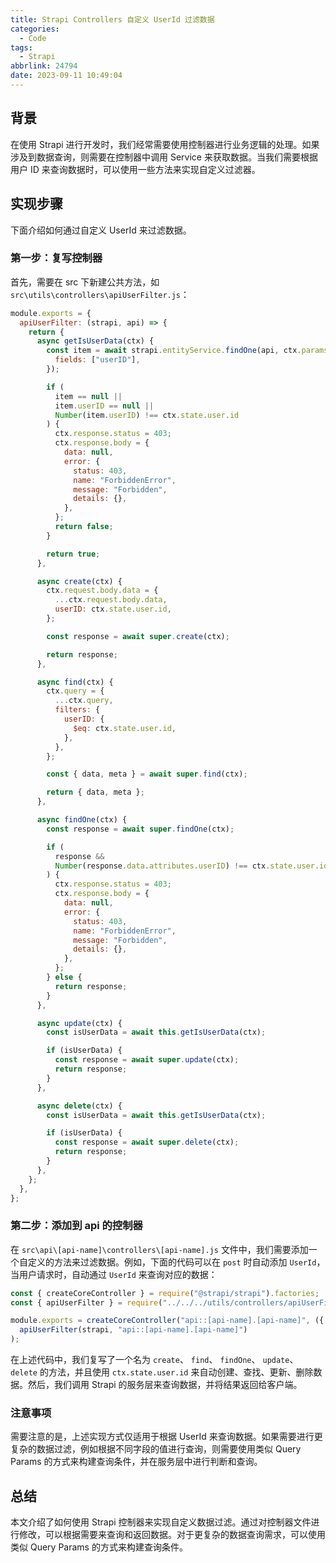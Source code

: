 ```yaml
---
title: Strapi Controllers 自定义 UserId 过滤数据
categories:
  - Code
tags:
  - Strapi
abbrlink: 24794
date: 2023-09-11 10:49:04
---
```


## 背景

在使用 Strapi 进行开发时，我们经常需要使用控制器进行业务逻辑的处理。如果涉及到数据查询，则需要在控制器中调用 Service 来获取数据。当我们需要根据用户 ID 来查询数据时，可以使用一些方法来实现自定义过滤器。

## 实现步骤

下面介绍如何通过自定义 UserId 来过滤数据。

### 第一步：复写控制器

首先，需要在 src 下新建公共方法，如 `src\utils\controllers\apiUserFilter.js`：

```js
module.exports = {
  apiUserFilter: (strapi, api) => {
    return {
      async getIsUserData(ctx) {
        const item = await strapi.entityService.findOne(api, ctx.params.id, {
          fields: ["userID"],
        });

        if (
          item == null ||
          item.userID == null ||
          Number(item.userID) !== ctx.state.user.id
        ) {
          ctx.response.status = 403;
          ctx.response.body = {
            data: null,
            error: {
              status: 403,
              name: "ForbiddenError",
              message: "Forbidden",
              details: {},
            },
          };
          return false;
        }

        return true;
      },

      async create(ctx) {
        ctx.request.body.data = {
          ...ctx.request.body.data,
          userID: ctx.state.user.id,
        };

        const response = await super.create(ctx);

        return response;
      },

      async find(ctx) {
        ctx.query = {
          ...ctx.query,
          filters: {
            userID: {
              $eq: ctx.state.user.id,
            },
          },
        };

        const { data, meta } = await super.find(ctx);

        return { data, meta };
      },

      async findOne(ctx) {
        const response = await super.findOne(ctx);

        if (
          response &&
          Number(response.data.attributes.userID) !== ctx.state.user.id
        ) {
          ctx.response.status = 403;
          ctx.response.body = {
            data: null,
            error: {
              status: 403,
              name: "ForbiddenError",
              message: "Forbidden",
              details: {},
            },
          };
        } else {
          return response;
        }
      },

      async update(ctx) {
        const isUserData = await this.getIsUserData(ctx);

        if (isUserData) {
          const response = await super.update(ctx);
          return response;
        }
      },

      async delete(ctx) {
        const isUserData = await this.getIsUserData(ctx);

        if (isUserData) {
          const response = await super.delete(ctx);
          return response;
        }
      },
    };
  },
};
```

### 第二步：添加到 api 的控制器

在 `src\api\[api-name]\controllers\[api-name].js` 文件中，我们需要添加一个自定义的方法来过滤数据。例如，下面的代码可以在 `post` 时自动添加 `UserId`，当用户请求时，自动通过 `UserId` 来查询对应的数据：

```js
const { createCoreController } = require("@strapi/strapi").factories;
const { apiUserFilter } = require("../../../utils/controllers/apiUserFilter");

module.exports = createCoreController("api::[api-name].[api-name]", ({ strapi }) =>
  apiUserFilter(strapi, "api::[api-name].[api-name]")
);
```

在上述代码中，我们复写了一个名为 `create`、 `find`、 `findOne`、 `update`、 `delete` 的方法，并且使用 `ctx.state.user.id` 来自动创建、查找、更新、删除数据。然后，我们调用 Strapi 的服务层来查询数据，并将结果返回给客户端。

### 注意事项

需要注意的是，上述实现方式仅适用于根据 UserId 来查询数据。如果需要进行更复杂的数据过滤，例如根据不同字段的值进行查询，则需要使用类似 Query Params 的方式来构建查询条件，并在服务层中进行判断和查询。

## 总结

本文介绍了如何使用 Strapi 控制器来实现自定义数据过滤。通过对控制器文件进行修改，可以根据需要来查询和返回数据。对于更复杂的数据查询需求，可以使用类似 Query Params 的方式来构建查询条件。
